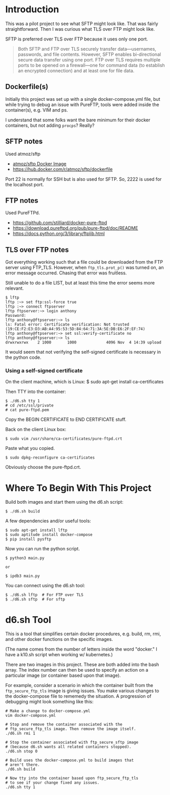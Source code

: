 # Introduction

This was a pilot project to see what SFTP might look like.
That was fairly straightforward. Then I was curious what 
TLS over FTP might look like.

SFTP is preferred over TLS over FTP because it uses only one port.

> Both SFTP and FTP over TLS securely transfer data—usernames, passwords, and file contents. However, SFTP enables bi-directional secure data transfer using one port. FTP over TLS requires multiple ports to be opened on a firewall—one for command data (to establish an encrypted connection) and at least one for file data.

## Dockerfile(s)

Initially this project was set up with a single docker-compose.yml
file, but while trying to debug an issue with PureFTP, tools
were added inside the container(s), e.g. VIM and ps. 

I understand that some folks want the bare minimum for their 
docker containers, but not adding `procps`? Really?

## SFTP notes

Used atmoz/sftp

- [atmoz/sftp Docker Image](https://github.com/atmoz/sftp)
- https://hub.docker.com/r/atmoz/sftp/dockerfile 

Port 22 is normally for SSH but is also used for SFTP. 
So, 2222 is used for the localhost port.

## FTP notes

Used PureFTPd.

- https://github.com/stilliard/docker-pure-ftpd
- https://download.pureftpd.org/pub/pure-ftpd/doc/README
- https://docs.python.org/3/library/ftplib.html

## TLS over FTP notes

Got everything working such that a file could be downloaded
from the FTP server using FTP_TLS. However, when `ftp_tls.prot_p()`
was turned on, an error message occurred. Chasing that error
was fruitless.

Still unable to do a file LIST, but at least this time the 
error seems more relevant.

```
$ lftp
lftp :~> set ftp:ssl-force true
lftp :~> connect ftpserver
lftp ftpserver:~> login anthony
Password:
lftp anthony@ftpserver:~> ls
ls: Fatal error: Certificate verification: Not trusted (19:CE:F2:E3:D3:AB:A4:95:53:5D:84:64:71:3A:5E:DB:E6:2F:EF:74)
lftp anthony@ftpserver:~> set ssl:verify-certificate no
lftp anthony@ftpserver:~> ls
drwxrwxrwx    2 1000       1000             4096 Nov  4 14:39 upload
```

It would seem that not verifying the self-signed certificate
is necessary in the python code.

### Using a self-signed certificate

On the client machine, which is Linux:
$ sudo apt-get install ca-certificates

Then TTY into the container:

```
$ ./d6.sh tty 1
# cd /etc/ssl/private
# cat pure-ftpd.pem
```

Copy the BEGIN CERTIFICATE to END CERTIFICATE stuff.

Back on the client Linux box:

```
$ sudo vim /usr/share/ca-certificates/pure-ftpd.crt
```

Paste what you copied.

```
$ sudo dpkg-reconfigure ca-certificates
```

Obviously choose the pure-ftpd.crt.

# Where To Begin With This Project

Build both images and start them using the d6.sh script:
```
$ ./d6.sh build
```

A few dependencies and/or useful tools:

``` 
$ sudo apt-get install lftp
$ sudo aptitude install docker-compose
$ pip install pysftp
```

Now you can run the python script.

```
$ python3 main.py

or

$ ipdb3 main.py
```

You can connect using the d6.sh tool:

```
$ ./d6.sh lftp	# For FTP over TLS
$ ./d6.sh sftp	# For sftp
```

# d6.sh Tool

This is a tool that simplifies certain docker procedures, 
e.g. build, rm, rmi, and other docker functions on the 
specific images.

(The name comes from the number of letters inside the word
"docker." I have a k10.sh script when working w/ kubernetes.)

There are two images in this project. These are both added
into the bash array. The index number can then be used to 
specify an action on a particular image (or container based
upon that image).

For example, consider a scenario in which the container built
from the `ftp_secure_ftp_tls` image is giving issues. You make
various changes to the docker-compose file to rememedy the 
situation. A progression of debugging might look something 
like this:

```
# Make a change to docker-compose.yml
vim docker-compose.yml

# Stop and remove the container associated with the 
# ftp_secure_ftp_tls image. Then remove the image itself.
./d6.sh rmi 1

# Stop the container associated with ftp_secure_sftp image
# (because d6.sh wants all related containers stopped).
./d6.sh stop 0

# Build uses the docker-compose.yml to build images that 
# aren't there.
./d6.sh build

# Now tty into the container based upon ftp_secure_ftp_tls
# to see if your change fixed any issues.
./d6.sh tty 1
```


